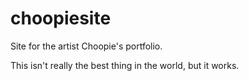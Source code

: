 # choopiesite

Site for the artist Choopie's portfolio.

This isn't really the best thing in the world, but it works.
